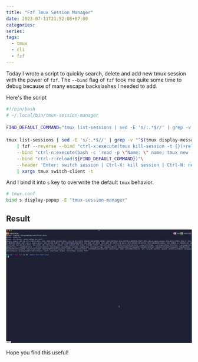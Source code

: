 ```yaml
---
title: "Fzf Tmux Session Manager"
date: 2023-07-11T21:52:08+07:00
categories:
series:
tags:
  - tmux
  - cli
  - fzf
---
```


Today I wrote a script to quickly search, delete and add new tmux session with the power of `fzf`. The `--bind` flag of `fzf` took me quite some time to debug because of many escape backslashes I needed to add.

Here's the script

```bash
#!/bin/bash
# ~/.local/bin/tmux-session-manager

FIND_DEFAULT_COMMAND="tmux list-sessions | sed -E 's/:.*$//' | grep -v \"^$(tmux display-message -p '#S')\$\""

tmux list-sessions | sed -E 's/:.*$//' | grep -v "^$(tmux display-message -p '#S')$"\
    | fzf --reverse --bind "ctrl-x:execute(tmux kill-session -t {})+reload(${FIND_DEFAULT_COMMAND})"\
    --bind "ctrl-n:execute(bash -c 'read -p \"Name: \" name; tmux new -d -s \"\$name\"')+reload(${FIND_DEFAULT_COMMAND})" \
    --bind "ctrl-r:reload(${FIND_DEFAULT_COMMAND})"\
    --header 'Enter: switch session | Ctrl-X: kill session | Ctrl-N: new session | Ctrl-R: refresh list'\
    | xargs tmux switch-client -t
```

And I bind it into `s` key to overwrite the default `tmux` behavior.

```bash
# tmux.conf
bind s display-popup -E "tmux-session-manager"
```

## Result

![fzf tmux session demo](/assets/04-fzf-tmux-demo.gif)

Hope you find this useful!
